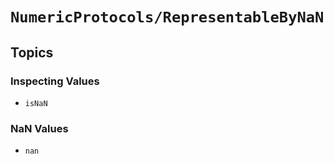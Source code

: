 # ``NumericProtocols/RepresentableByNaN``

## Topics

### Inspecting Values

- ``isNaN``

### NaN Values

- ``nan``
